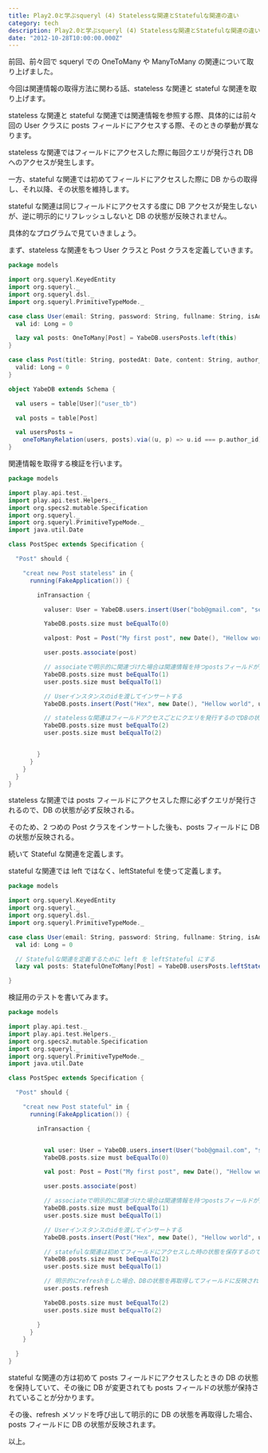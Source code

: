 ```yaml
---
title: Play2.0と学ぶsqueryl (4) Statelessな関連とStatefulな関連の違い
category: tech
description: Play2.0と学ぶsqueryl (4) Statelessな関連とStatefulな関連の違い
date: "2012-10-28T10:00:00.000Z"
---
```


前回、前々回で squeryl での OneToMany や ManyToMany の関連について取り上げました。

今回は関連情報の取得方法に関わる話、stateless な関連と stateful な関連を取り上げます。

stateless な関連と stateful な関連では関連情報を参照する際、具体的には前々回の User クラスに posts フィールドにアクセスする際、そのときの挙動が異なります。

stateless な関連ではフィールドにアクセスした際に毎回クエリが発行され DB へのアクセスが発生します。

一方、stateful な関連では初めてフィールドにアクセスした際に DB からの取得し、それ以降、その状態を維持します。

stateful な関連は同じフィールドにアクセスする度に DB アクセスが発生しないが、逆に明示的にリフレッシュしないと DB の状態が反映されません。

具体的なプログラムで見ていきましょう。

まず、stateless な関連をもつ User クラスと Post クラスを定義していきます。

```scala
package models

import org.squeryl.KeyedEntity
import org.squeryl._
import org.squeryl.dsl._
import org.squeryl.PrimitiveTypeMode._

case class User(email: String, password: String, fullname: String, isAdmin: Boolean) extends KeyedEntity[Long] {
  val id: Long = 0

  lazy val posts: OneToMany[Post] = YabeDB.usersPosts.left(this)
}

case class Post(title: String, postedAt: Date, content: String, author_id: Long = 0) extends KeyedEntity[Long] {
  valid: Long = 0
}

object YabeDB extends Schema {

  val users = table[User]("user_tb")

  val posts = table[Post]

  val usersPosts =
    oneToManyRelation(users, posts).via((u, p) => u.id === p.author_id)
}
```

関連情報を取得する検証を行います。

```scala
package models

import play.api.test._
import play.api.test.Helpers._
import org.specs2.mutable.Specification
import org.squeryl._
import org.squeryl.PrimitiveTypeMode._
import java.util.Date

class PostSpec extends Specification {

  "Post" should {

    "creat new Post stateless" in {
      running(FakeApplication()) {

        inTransaction {

          valuser: User = YabeDB.users.insert(User("bob@gmail.com", "secret", "Bob", false))

          YabeDB.posts.size must beEqualTo(0)

          valpost: Post = Post("My first post", new Date(), "Hellow world")

          user.posts.associate(post)

          // associateで明示的に関連づけた場合は関連情報を持つpostsフィールドが更新される
          YabeDB.posts.size must beEqualTo(1)
          user.posts.size must beEqualTo(1)

          // Userインスタンスのidを渡してインサートする
          YabeDB.posts.insert(Post("Hex", new Date(), "Hellow world", user.id))

          // statelessな関連はフィールドアクセスごとにクエリを発行するのでDBの状態が反映される
          YabeDB.posts.size must beEqualTo(2)
          user.posts.size must beEqualTo(2)


        }
      }
    }
  }
}
```

stateless な関連では posts フィールドにアクセスした際に必ずクエリが発行されるので、DB の状態が必ず反映される。

そのため、2 つめの Post クラスをインサートした後も、posts フィールドに DB の状態が反映される。

続いて Stateful な関連を定義します。

stateful な関連では left ではなく、leftStateful を使って定義します。

```scala
package models

import org.squeryl.KeyedEntity
import org.squeryl._
import org.squeryl.dsl._
import org.squeryl.PrimitiveTypeMode._

case class User(email: String, password: String, fullname: String, isAdmin: Boolean) extends KeyedEntity[Long] {
  val id: Long = 0

  // Statefulな関連を定義するために left を leftStateful にする
  lazy val posts: StatefulOneToMany[Post] = YabeDB.usersPosts.leftStateful(this)

}
```

検証用のテストを書いてみます。

```scala
package models

import play.api.test._
import play.api.test.Helpers._
import org.specs2.mutable.Specification
import org.squeryl._
import org.squeryl.PrimitiveTypeMode._
import java.util.Date

class PostSpec extends Specification {

  "Post" should {

    "creat new Post stateful" in {
      running(FakeApplication()) {

        inTransaction {


          val user: User = YabeDB.users.insert(User("bob@gmail.com", "secret", "Bob", false))
          YabeDB.posts.size must beEqualTo(0)

          val post: Post = Post("My first post", new Date(), "Hellow world")

          user.posts.associate(post)

          // associateで明示的に関連づけた場合は関連情報を持つpostsフィールドが更新される
          YabeDB.posts.size must beEqualTo(1)
          user.posts.size must beEqualTo(1)

          // Userインスタンスのidを渡してインサートする
          YabeDB.posts.insert(Post("Hex", new Date(), "Hellow world", user.id))

          // statefulな関連は初めてフィールドにアクセスした時の状態を保存するのでDBの状態と一致しない場合がある
          YabeDB.posts.size must beEqualTo(2)
          user.posts.size must beEqualTo(1)

          // 明示的にrefreshをした場合、DBの状態を再取得してフィールドに反映される。
          user.posts.refresh

          YabeDB.posts.size must beEqualTo(2)
          user.posts.size must beEqualTo(2)

        }
      }
    }

  }
}
```

stateful な関連の方は初めて posts フィールドにアクセスしたときの DB の状態を保持していて、その後に DB が変更されても posts フィールドの状態が保持されていることが分かります。

その後、refresh メソッドを呼び出して明示的に DB の状態を再取得した場合、posts フィールドに DB の状態が反映されます。

以上。
